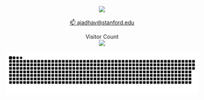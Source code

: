 <!--
**akjadhav/akjadhav** is a ✨ _special_ ✨ repository because its `README.md` (this file) appears on your GitHub profile.

Here are some ideas to get you started:

- 🔭 I’m currently working on ...
- 🌱 I’m currently learning ...
- 👯 I’m looking to collaborate on ...
- 🤔 I’m looking for help with ...
- 💬 Ask me about ...
- 📫 How to reach me: ...
- 😄 Pronouns: ...
- ⚡ Fun fact: ...
-->


<p align="center">
<!--   <a href="https://github.com/akjadhav">
    <img alt="GitHub Stats" src="https://github-readme-stats.vercel.app/api?username=akjadhav&show_icons=true&count_private=true&include_all_commits=true&theme=graywhite" />
</a>
   -->
</p>

<p>
  <p align="center">
    <samp>
    <a href="https://www.linkedin.com/in/ameyajadhav" target="_blank">
      <img src="https://img.shields.io/badge/LinkedIn-blue?style=for-the-badge&logo=linkedin&labelColor=blue"></a>
    </a>
  </p>
  <p align="center">
    <a href="mailto:ajadhav@stanford.edu" target="_blank">
      📫 ajadhav@stanford.edu
    </a> </samp>
  </p>
  
  <p align="center"> 
    Visitor Count<br>
    <img src="https://profile-counter.glitch.me/akjadhav/count.svg" />
  </p>
  
  <a href=#><img src="contributions.svg"></a>
</p>


<!--- ![Most Used Languages](https://github-readme-stats.vercel.app/api/top-langs/?username=akjadhav&langs_count=4) 


[![GitHub Trends SVG](https://api.githubtrends.io/user/svg/akjadhav/langs?time_range=one_year&include_private=True&loc_metric=changed&theme=dark)](https://githubtrends.io)
-->
